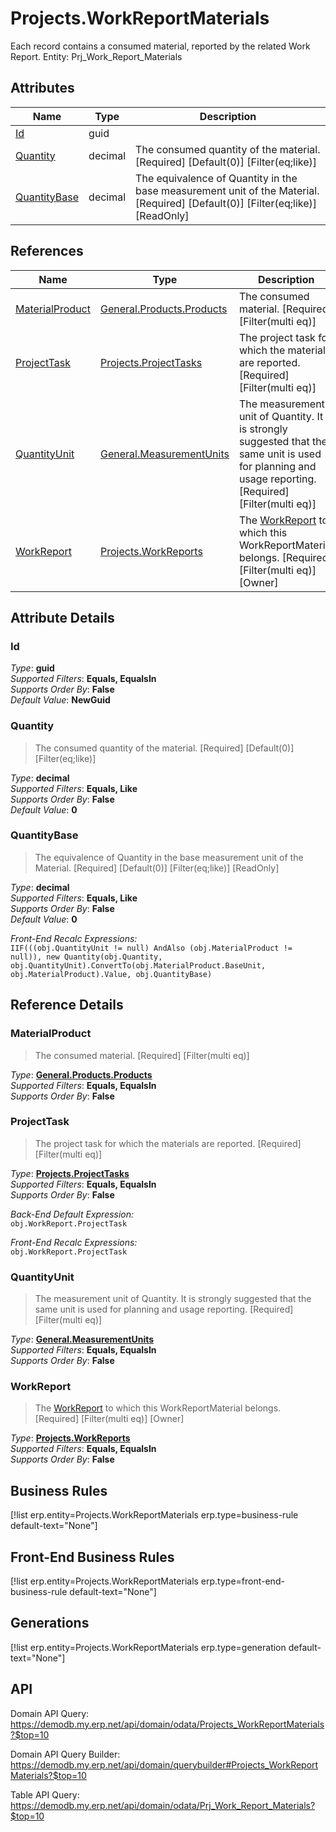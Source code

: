 # Projects.WorkReportMaterials

Each record contains a consumed material, reported by the related Work Report. Entity: Prj_Work_Report_Materials

## Attributes

| Name | Type | Description |
| ---- | ---- | --- |
| [Id](Projects.WorkReportMaterials.md#Id) | guid |  
| [Quantity](Projects.WorkReportMaterials.md#Quantity) | decimal | The consumed quantity of the material. [Required] [Default(0)] [Filter(eq;like)] 
| [QuantityBase](Projects.WorkReportMaterials.md#QuantityBase) | decimal | The equivalence of Quantity in the base measurement unit of the Material. [Required] [Default(0)] [Filter(eq;like)] [ReadOnly] 

## References

| Name | Type | Description |
| ---- | ---- | --- |
| [MaterialProduct](Projects.WorkReportMaterials.md#MaterialProduct) | [General.Products.Products](General.Products.Products.md) | The consumed material. [Required] [Filter(multi eq)] |
| [ProjectTask](Projects.WorkReportMaterials.md#ProjectTask) | [Projects.ProjectTasks](Projects.ProjectTasks.md) | The project task for which the materials are reported. [Required] [Filter(multi eq)] |
| [QuantityUnit](Projects.WorkReportMaterials.md#QuantityUnit) | [General.MeasurementUnits](General.MeasurementUnits.md) | The measurement unit of Quantity. It is strongly suggested that the same unit is used for planning and usage reporting. [Required] [Filter(multi eq)] |
| [WorkReport](Projects.WorkReportMaterials.md#WorkReport) | [Projects.WorkReports](Projects.WorkReports.md) | The [WorkReport](Projects.WorkReportMaterials.md#WorkReport) to which this WorkReportMaterial belongs. [Required] [Filter(multi eq)] [Owner] |


## Attribute Details

### Id

_Type_: **guid**  
_Supported Filters_: **Equals, EqualsIn**  
_Supports Order By_: **False**  
_Default Value_: **NewGuid**  

### Quantity

> The consumed quantity of the material. [Required] [Default(0)] [Filter(eq;like)]

_Type_: **decimal**  
_Supported Filters_: **Equals, Like**  
_Supports Order By_: **False**  
_Default Value_: **0**  

### QuantityBase

> The equivalence of Quantity in the base measurement unit of the Material. [Required] [Default(0)] [Filter(eq;like)] [ReadOnly]

_Type_: **decimal**  
_Supported Filters_: **Equals, Like**  
_Supports Order By_: **False**  
_Default Value_: **0**  

_Front-End Recalc Expressions:_  
`IIF(((obj.QuantityUnit != null) AndAlso (obj.MaterialProduct != null)), new Quantity(obj.Quantity, obj.QuantityUnit).ConvertTo(obj.MaterialProduct.BaseUnit, obj.MaterialProduct).Value, obj.QuantityBase)`

## Reference Details

### MaterialProduct

> The consumed material. [Required] [Filter(multi eq)]

_Type_: **[General.Products.Products](General.Products.Products.md)**  
_Supported Filters_: **Equals, EqualsIn**  
_Supports Order By_: **False**  

### ProjectTask

> The project task for which the materials are reported. [Required] [Filter(multi eq)]

_Type_: **[Projects.ProjectTasks](Projects.ProjectTasks.md)**  
_Supported Filters_: **Equals, EqualsIn**  
_Supports Order By_: **False**  

_Back-End Default Expression:_  
`obj.WorkReport.ProjectTask`

_Front-End Recalc Expressions:_  
`obj.WorkReport.ProjectTask`
### QuantityUnit

> The measurement unit of Quantity. It is strongly suggested that the same unit is used for planning and usage reporting. [Required] [Filter(multi eq)]

_Type_: **[General.MeasurementUnits](General.MeasurementUnits.md)**  
_Supported Filters_: **Equals, EqualsIn**  
_Supports Order By_: **False**  

### WorkReport

> The [WorkReport](Projects.WorkReportMaterials.md#WorkReport) to which this WorkReportMaterial belongs. [Required] [Filter(multi eq)] [Owner]

_Type_: **[Projects.WorkReports](Projects.WorkReports.md)**  
_Supported Filters_: **Equals, EqualsIn**  
_Supports Order By_: **False**  



## Business Rules

[!list erp.entity=Projects.WorkReportMaterials erp.type=business-rule default-text="None"]

## Front-End Business Rules

[!list erp.entity=Projects.WorkReportMaterials erp.type=front-end-business-rule default-text="None"]

## Generations

[!list erp.entity=Projects.WorkReportMaterials erp.type=generation default-text="None"]

## API

Domain API Query:
<https://demodb.my.erp.net/api/domain/odata/Projects_WorkReportMaterials?$top=10>

Domain API Query Builder:
<https://demodb.my.erp.net/api/domain/querybuilder#Projects_WorkReportMaterials?$top=10>

Table API Query:
<https://demodb.my.erp.net/api/domain/odata/Prj_Work_Report_Materials?$top=10>

